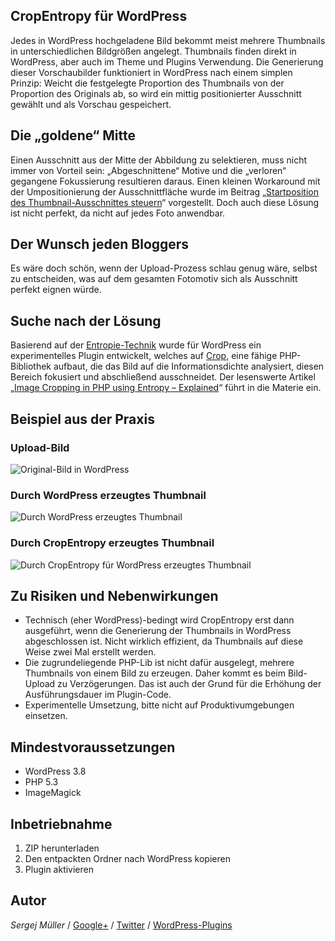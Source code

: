 ## CropEntropy für WordPress


Jedes in WordPress hochgeladene Bild bekommt meist mehrere Thumbnails in unterschiedlichen Bildgrößen angelegt. Thumbnails finden direkt in WordPress, aber auch im Theme und Plugins Verwendung. Die Generierung dieser Vorschaubilder funktioniert in WordPress nach einem simplen Prinzip: Weicht die festgelegte Proportion des Thumbnails von der Proportion des Originals ab, so wird ein mittig positionierter Ausschnitt gewählt und als Vorschau gespeichert.


Die „goldene“ Mitte
-------------------

Einen Ausschnitt aus der Mitte der Abbildung zu selektieren, muss nicht immer von Vorteil sein: „Abgeschnittene“ Motive und die „verloren“ gegangene Fokussierung resultieren daraus. Einen kleinen Workaround mit der Umpositionierung der Ausschnittfläche wurde im Beitrag „[Startposition des Thumbnail-Ausschnittes steuern](https://plus.google.com/b/114450218898660299759/114450218898660299759/posts/8zTnSougv9c)“ vorgestellt. Doch auch diese Lösung ist nicht perfekt, da nicht auf jedes Foto anwendbar.


Der Wunsch jeden Bloggers
-------------------------

Es wäre doch schön, wenn der Upload-Prozess schlau genug wäre, selbst zu entscheiden, was auf dem gesamten Fotomotiv sich als Ausschnitt perfekt eignen würde.


Suche nach der Lösung
---------------------

Basierend auf der [Entropie-Technik](http://de.wikipedia.org/wiki/Entropie_(Informationstheorie)) wurde für WordPress ein experimentelles Plugin entwickelt, welches auf [Crop](https://github.com/tim-reynolds/crop/tree/UpdateEntropyAlgorithm), eine fähige PHP-Bibliothek aufbaut, die das Bild auf die Informationsdichte analysiert, diesen Bereich fokusiert und abschließend ausschneidet. Der lesenswerte Artikel „[Image Cropping in PHP using Entropy – Explained](http://envalo.com/image-cropping-php-using-entropy-explained/)“ führt in die Materie ein.


Beispiel aus der Praxis
-----------------------

### Upload-Bild
![Original-Bild in WordPress](https://github.com/sergejmueller/wp-crop-entropy/raw/master/img/original.jpg)

### Durch WordPress erzeugtes Thumbnail
![Durch WordPress erzeugtes Thumbnail](https://github.com/sergejmueller/wp-crop-entropy/raw/master/img/wordpress-center-150x150.jpg)

### Durch CropEntropy erzeugtes Thumbnail
![Durch CropEntropy für WordPress erzeugtes Thumbnail](https://github.com/sergejmueller/wp-crop-entropy/raw/master/img/crop-entropy-150x150.jpg)


Zu Risiken und Nebenwirkungen
-----------------------------

* Technisch (eher WordPress)-bedingt wird CropEntropy erst dann ausgeführt, wenn die Generierung der Thumbnails in WordPress abgeschlossen ist. Nicht wirklich effizient, da Thumbnails auf diese Weise zwei Mal erstellt werden.
* Die zugrundeliegende PHP-Lib ist nicht dafür ausgelegt, mehrere Thumbnails von einem Bild zu erzeugen. Daher kommt es beim Bild-Upload zu Verzögerungen. Das ist auch der Grund für die Erhöhung der Ausführungsdauer im Plugin-Code.
* Experimentelle Umsetzung, bitte nicht auf Produktivumgebungen einsetzen.


Mindestvoraussetzungen
----------------------
* WordPress 3.8
* PHP 5.3
* ImageMagick


Inbetriebnahme
--------------

1. ZIP herunterladen
2. Den entpackten Ordner nach WordPress kopieren
3. Plugin aktivieren


Autor
-----
*Sergej Müller* / [Google+](https://plus.google.com/110569673423509816572?rel=author) / [Twitter](https://twitter.com/wpSEO) / [WordPress-Plugins](http://wpcoder.de)